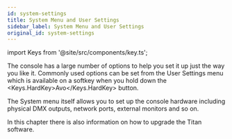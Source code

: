 ```yaml
---
id: system-settings
title: System Menu and User Settings
sidebar_label: System Menu and User Settings
original_id: system-settings
---
```


import Keys from '@site/src/components/key.ts';

The console has a large number of options to help you set it up just the
way you like it. Commonly used options can be set from the User Settings
menu which is available on a softkey when you hold down the <Keys.HardKey>Avo</Keys.HardKey>
button.

The System menu itself allows you to set up the console hardware including physical DMX outputs,
network ports, external monitors and so on.

In this chapter there is also information on how to upgrade the
Titan software.
